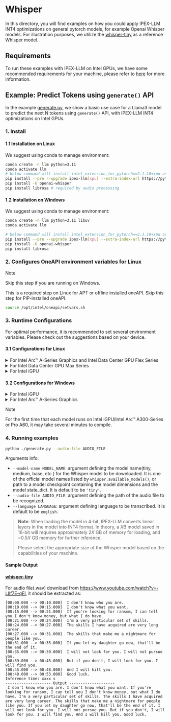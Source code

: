 # Whisper
In this directory, you will find examples on how you could apply IPEX-LLM INT4 optimizations on general pytorch models, for example Openai Whisper models. For illustration purposes, we utilize the [whisper-tiny](https://github.com/openai/whisper/blob/main/model-card.md) as a reference Whisper model.

## Requirements
To run these examples with IPEX-LLM on Intel GPUs, we have some recommended requirements for your machine, please refer to [here](../../../README.md#requirements) for more information.

## Example: Predict Tokens using `generate()` API
In the example [generate.py](./generate.py), we show a basic use case for a Llama3 model to predict the next N tokens using `generate()` API, with IPEX-LLM INT4 optimizations on Intel GPUs.
### 1. Install
#### 1.1 Installation on Linux
We suggest using conda to manage environment:
```bash
conda create -n llm python=3.11
conda activate llm
# below command will install intel_extension_for_pytorch==2.1.10+xpu as default
pip install --pre --upgrade ipex-llm[xpu] --extra-index-url https://pytorch-extension.intel.com/release-whl/stable/xpu/us/
pip install -U openai-whisper
pip install librosa # required by audio processing 
```

#### 1.2 Installation on Windows
We suggest using conda to manage environment:
```bash
conda create -n llm python=3.11 libuv
conda activate llm

# below command will install intel_extension_for_pytorch==2.1.10+xpu as default
pip install --pre --upgrade ipex-llm[xpu] --extra-index-url https://pytorch-extension.intel.com/release-whl/stable/xpu/us/
pip install -U openai-whisper
pip install librosa
```

### 2. Configures OneAPI environment variables for Linux

> [!NOTE]
> Skip this step if you are running on Windows.

This is a required step on Linux for APT or offline installed oneAPI. Skip this step for PIP-installed oneAPI.

```bash
source /opt/intel/oneapi/setvars.sh
```

### 3. Runtime Configurations
For optimal performance, it is recommended to set several environment variables. Please check out the suggestions based on your device.
#### 3.1 Configurations for Linux
<details>

<summary>For Intel Arc™ A-Series Graphics and Intel Data Center GPU Flex Series</summary>

```bash
export USE_XETLA=OFF
export SYCL_PI_LEVEL_ZERO_USE_IMMEDIATE_COMMANDLISTS=1
export SYCL_CACHE_PERSISTENT=1
```

</details>

<details>

<summary>For Intel Data Center GPU Max Series</summary>

```bash
export LD_PRELOAD=${LD_PRELOAD}:${CONDA_PREFIX}/lib/libtcmalloc.so
export SYCL_PI_LEVEL_ZERO_USE_IMMEDIATE_COMMANDLISTS=1
export SYCL_CACHE_PERSISTENT=1
export ENABLE_SDP_FUSION=1
```
> Note: Please note that `libtcmalloc.so` can be installed by `conda install -c conda-forge -y gperftools=2.10`.
</details>

<details>

<summary>For Intel iGPU</summary>

```bash
export SYCL_CACHE_PERSISTENT=1
export BIGDL_LLM_XMX_DISABLED=1
```

</details>

#### 3.2 Configurations for Windows
<details>

<summary>For Intel iGPU</summary>

```cmd
set SYCL_CACHE_PERSISTENT=1
set BIGDL_LLM_XMX_DISABLED=1
```

</details>

<details>

<summary>For Intel Arc™ A-Series Graphics</summary>

```cmd
set SYCL_CACHE_PERSISTENT=1
```

</details>

> [!NOTE]
> For the first time that each model runs on Intel iGPU/Intel Arc™ A300-Series or Pro A60, it may take several minutes to compile.
### 4. Running examples

```bash
python ./generate.py --audio-file AUDIO_FILE
```

Arguments info:
- `--model-name MODEL_NAME`: argument defining the model name(tiny, medium, base, etc.) for the Whisper model to be downloaded. It is one of the official model names listed by `whisper.available_models()`, or path to a model checkpoint containing the model dimensions and the model state_dict. It is default to be `'tiny'`.
- `--audio-file AUDIO_FILE`: argument defining the path of the audio file to be recognized.
- `--language LANGUAGE`: argument defining language to be transcribed. It is default to be `english`.

> **Note**: When loading the model in 4-bit, IPEX-LLM converts linear layers in the model into INT4 format. In theory, a *X*B model saved in 16-bit will requires approximately 2*X* GB of memory for loading, and ~0.5*X* GB memory for further inference.
>
> Please select the appropriate size of the Whisper model based on the capabilities of your machine.

#### Sample Output
#### [whisper-tiny](https://github.com/openai/whisper/blob/main/model-card.md)

For audio file(.wav) download from https://www.youtube.com/watch?v=-LIIf7E-qFI, it should be extracted as:
```log
[00:00.000 --> 00:10.000]  I don't know who you are.
[00:10.000 --> 00:15.000]  I don't know what you want.
[00:15.000 --> 00:21.000]  If you're looking for ransom, I can tell you I don't know money, but what I do have.
[00:21.000 --> 00:24.000]  I'm a very particular set of skills.
[00:24.000 --> 00:27.000]  The skills I have acquired are very long career.
[00:27.000 --> 00:31.000]  The skills that make me a nightmare for people like you.
[00:31.000 --> 00:35.000]  If you let my daughter go now, that'll be the end of it.
[00:35.000 --> 00:39.000]  I will not look for you. I will not pursue you.
[00:39.000 --> 00:45.000]  But if you don't, I will look for you. I will find you.
[00:45.000 --> 00:48.000]  And I will kill you.
[00:48.000 --> 00:53.000]  Good luck.
Inference time: xxxx s
-------------------- Output --------------------
 I don't know who you are. I don't know what you want. If you're looking for ransom, I can tell you I don't know money, but what I do have. I'm a very particular set of skills. The skills I have acquired are very long career. The skills that make me a nightmare for people like you. If you let my daughter go now, that'll be the end of it. I will not look for you. I will not pursue you. But if you don't, I will look for you. I will find you. And I will kill you. Good luck.
```
